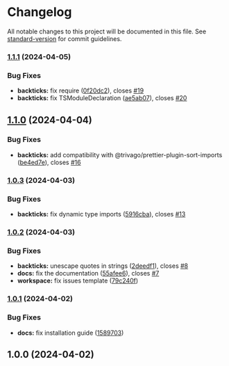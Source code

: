 # Changelog

All notable changes to this project will be documented in this file. See [standard-version](https://github.com/conventional-changelog/standard-version) for commit guidelines.

### [1.1.1](https://github.com/taiga-family/prettier-plugins/compare/v1.1.0...v1.1.1) (2024-04-05)


### Bug Fixes

* **backticks:** fix require ([0f20dc2](https://github.com/taiga-family/prettier-plugins/commit/0f20dc2d86f3e62200fab272e2dc65f185c819e9)), closes [#19](https://github.com/taiga-family/prettier-plugins/issues/19)
* **backticks:** fix TSModuleDeclaration ([ae5ab07](https://github.com/taiga-family/prettier-plugins/commit/ae5ab079aaccb5f566658bb23d5799b9b7ecbc3b)), closes [#20](https://github.com/taiga-family/prettier-plugins/issues/20)

## [1.1.0](https://github.com/taiga-family/prettier-plugins/compare/v1.0.3...v1.1.0) (2024-04-04)


### Bug Fixes

* **backticks:** add compatibility with @trivago/prettier-plugin-sort-imports ([be4ed7e](https://github.com/taiga-family/prettier-plugins/commit/be4ed7e9589f0f2b417c6d374c3f1283bc933c7b)), closes [#16](https://github.com/taiga-family/prettier-plugins/issues/16)

### [1.0.3](https://github.com/taiga-family/prettier-plugins/compare/v1.0.2...v1.0.3) (2024-04-03)


### Bug Fixes

* **backticks:** fix dynamic type imports ([5916cba](https://github.com/taiga-family/prettier-plugins/commit/5916cba2cf316ad8a581ce95b2fb9e2b03bde538)), closes [#13](https://github.com/taiga-family/prettier-plugins/issues/13)

### [1.0.2](https://github.com/taiga-family/prettier-plugins/compare/v1.0.1...v1.0.2) (2024-04-03)


### Bug Fixes

* **backticks:** unescape quotes in strings ([2deedf1](https://github.com/taiga-family/prettier-plugins/commit/2deedf1726c1605d6d5e7cc99d020d2af72d0aca)), closes [#8](https://github.com/taiga-family/prettier-plugins/issues/8)
* **docs:** fix the documentation ([55afee6](https://github.com/taiga-family/prettier-plugins/commit/55afee6cd0577a1b9166343f977a24ffc9f18982)), closes [#7](https://github.com/taiga-family/prettier-plugins/issues/7)
* **workspace:** fix issues template ([79c240f](https://github.com/taiga-family/prettier-plugins/commit/79c240f907cda1c54c31acb5b0fe40d4396a90c9))

### [1.0.1](https://github.com/taiga-family/prettier-plugins/compare/v1.0.0...v1.0.1) (2024-04-02)


### Bug Fixes

* **docs:** fix installation guide ([1589703](https://github.com/taiga-family/prettier-plugins/commit/1589703c67dde16827bb8bd1d4c7aeca61b0b4a7))

## 1.0.0 (2024-04-02)
